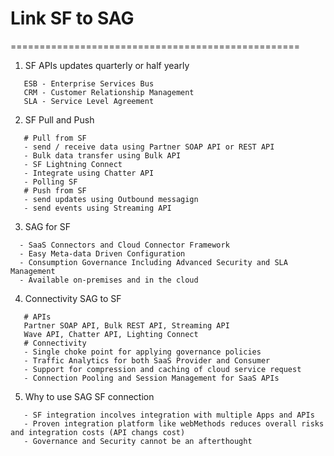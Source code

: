 # Link SF to SAG
==================================================
1. SF APIs updates quarterly or half yearly
```
   ESB - Enterprise Services Bus
   CRM - Customer Relationship Management
   SLA - Service Level Agreement
```
2. SF Pull and Push
```
   # Pull from SF
   - send / receive data using Partner SOAP API or REST API
   - Bulk data transfer using Bulk API
   - SF Lightning Connect
   - Integrate using Chatter API
   - Polling SF
   # Push from SF
   - send updates using Outbound messagign
   - send events using Streaming API
```
3. SAG for SF
```
  - SaaS Connectors and Cloud Connector Framework
  - Easy Meta-data Driven Configuration
  - Consumption Governance Including Advanced Security and SLA Management
  - Available on-premises and in the cloud
```
4. Connectivity SAG to SF
```
   # APIs
   Partner SOAP API, Bulk REST API, Streaming API
   Wave API, Chatter API, Lighting Connect
   # Connectivity
   - Single choke point for applying governance policies
   - Traffic Analytics for both SaaS Provider and Consumer
   - Support for compression and caching of cloud service request
   - Connection Pooling and Session Management for SaaS APIs
```
5. Why to use SAG SF connection
```
   - SF integration incolves integration with multiple Apps and APIs
   - Proven integration platform like webMethods reduces overall risks and integration costs (API changs cost)
   - Governance and Security cannot be an afterthought
```